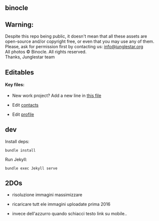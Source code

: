 binocle
---

## Warning:

Despite this repo being public, it doesn't mean that all these assets are open-source and/or copyright free, or even that you may use any of them. Please, ask for permission first by contacting us: info@junglestar.org  
All photos © Binocle. All rights reserved.  
Thanks, Junglestar team  


## Editables

#### Key files:

- New work project? Add a new line in [this file](https://github.com/toybreaker/binocle/blob/gh-pages/_data/works.csv)

- Edit [contacts](https://github.com/toybreaker/binocle/blob/gh-pages/_includes/editables/contact.md)

- Edit  [profile](https://github.com/toybreaker/binocle/blob/gh-pages/_includes/editables/profile.md)

## dev

Install deps:

    bundle install

Run Jekyll:

    bundle exec Jekyll serve

## 2DOs

- risoluzione immagini massimizzare

- ricaricare tutt ele immagini uploadate prima 2016

- invece dell'azzurro quando schiacci testo link su mobile..
